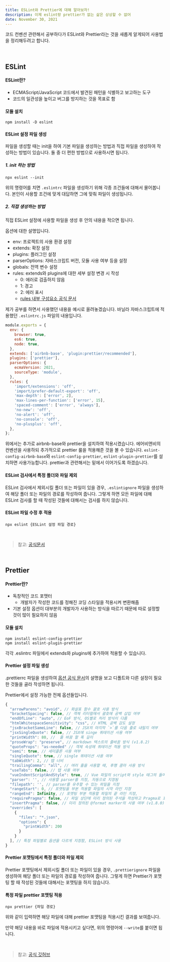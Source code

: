 ```yaml
---
title: ESLint와 Prettier에 대해 알아보자!
description: 이제 eslint랑 prettier가 없는 삶은 상상할 수 없어
date: November 30, 2021
---
```


코드 컨벤션 관련해서 공부하다가 ESLint와 Prettier라는 것을 새롭게 알게되어 사용법을 정리해두려고 합니다.

<br />

## ESLint

#### ESLint란?

- ECMAScript/JavaScript 코드에서 발견된 패턴을 식별하고 보고하는 도구
- 코드의 일관성을 높이고 버그를 방지하는 것을 목표로 함

#### 모듈 설치

```
npm install -D eslint
```

#### ESLint 설정 파일 생성

파일을 생성할 때는 init을 하여 기본 파일을 생성하는 방법과 직접 파일을 생성하여 작성하는 방법이 있습니다. 둘 중 더 편한 방법으로 사용하시면 됩니다.

##### 1. init 하는 방법

```
npx eslint --init
```

위의 명령어를 치면 `.eslintrc` 파일을 생성하기 위해 각종 조건들에 대해서 물어봅니다. 본인이 사용할 조건에 맞게 대답하면 그에 맞춰 파일이 생성됩니다.

##### 2. 직접 생성하는 방법

직접 ESLint 설정에 사용할 파일을 생성 후 안의 내용을 적으면 됩니다.

옵션에 대한 설명입니다.

- env: 프로젝트의 사용 환경 설정
- extends: 확장 설정
- plugins: 플러그인 설정
- parserOptions: 자바스크립트 버전, 모듈 사용 여부 등을 설정
- globals: 전역 변수 설정
- rules: extends와 plugins에 대한 세부 설정 변경 시 작성
  - 0: 에러로 검출하지 않음
  - 1: 경고
  - 2: 에러 표시
  - [rules 내부 구성요소 공식 문서](https://eslint.org/docs/rules/)

제가 공부를 하면서 사용했던 내용을 예시로 올려놓겠습니다. 바닐라 자바스크립트에 적용했던 `.eslintrc.js` 파일의 내용입니다.

```javascript
module.exports = {
  env: {
    browser: true,
    es6: true,
    node: true,
  },
  extends: ['airbnb-base', 'plugin:prettier/recommended'],
  plugins: ['prettier'],
  parserOptions: {
    ecmaVersion: 2021,
    sourceType: 'module',
  },
  rules: {
    'import/extensions': 'off',
    'import/prefer-default-export': 'off',
    'max-depth': ['error', 2],
    'max-lines-per-function': ['error', 15],
    'spaced-comment': ['error', 'always'],
    'no-new': 'off',
    'no-alert': 'off',
    'no-console': 'off',
    'no-plusplus': 'off',
  },
};
```

위에서는 추가로 airbnb-base와 prettier을 설치하여 적용시켰습니다. 에어비앤비의 컨벤션을 사용하되 추가적으로 prettier 룰을 적용해준 것을 볼 수 있습니다. `eslint-config-airbnb-base`와 `eslint-config-prettier`, `eslint-plugin-prettier`를 설치하면 사용가능합니다. prettier과 관련해서는 밑에서 이어가도록 하겠습니다.

#### ESLint 검사에서 특정 폴더와 파일 제외

ESLint 검사에서 제외시킬 폴더 또는 파일이 있을 경우, `.eslintignore` 파일을 생성하여 해당 폴더 또는 파일의 경로를 작성하여 줍니다. 그렇게 하면 모든 파일에 대해 ESLint 검사를 할 때 작성된 것들에 대해서는 검사를 하지 않습니다.

#### ESLint 파일 수정 후 적용

```
npx eslint {ESLint 설정 파일 경로}
```

<br />

> 참고: [공식문서](https://eslint.org/)

<br />

## Prettier

#### Prettier란?

- 독창적인 코드 포맷터
  - 개발자가 작성한 코드를 정해진 코딩 스타일을 적용시켜 변환해줌
- 기본 설정 옵션이 대부분의 개발자가 사용하는 방식을 따르기 때문에 따로 설정할 것이 많이 필요하지 않음

#### 모듈 설치

```
npm install eslint-config-prettier
npm install eslint-plugin-prettier
```

각각 .eslintrc 파일에서 extends와 plugins에 추가하여 적용할 수 있습니다.

#### Prettier 설정 파일 생성

.prettierrc 파일을 생성하여 [옵션 공식 문서](https://prettier.io/docs/en/options.html)의 설명을 보고 디폴트와 다른 설정이 필요한 것들을 골라 작성하면 됩니다.

Prettier에서 설정 가능한 전체 옵션들입니다.

```js
{
  "arrowParens": "avoid", // 화살표 함수 괄호 사용 방식
  "bracketSpacing": false, // 객체 리터럴에서 괄호에 공백 삽입 여부
  "endOfLine": "auto", // EoF 방식, OS별로 처리 방식이 다름
  "htmlWhitespaceSensitivity": "css", // HTML 공백 감도 설정
  "jsxBracketSameLine": false, // JSX의 마지막 `>`를 다음 줄로 내릴지 여부
  "jsxSingleQuote": false, // JSX에 singe 쿼테이션 사용 여부
  "printWidth": 80, //  줄 바꿈 할 폭 길이
  "proseWrap": "preserve", // markdown 텍스트의 줄바꿈 방식 (v1.8.2)
  "quoteProps": "as-needed" // 객체 속성에 쿼테이션 적용 방식
  "semi": true, // 세미콜론 사용 여부
  "singleQuote": true, // single 쿼테이션 사용 여부
  "tabWidth": 2, // 탭 너비
  "trailingComma": "all", // 여러 줄을 사용할 때, 후행 콤마 사용 방식
  "useTabs": false, // 탭 사용 여부
  "vueIndentScriptAndStyle": true, // Vue 파일의 script와 style 태그의 들여쓰기 여부 (v1.19.0)
  "parser": '', // 사용할 parser를 지정, 자동으로 지정됨
  "filepath": '', // parser를 유추할 수 있는 파일을 지정
  "rangeStart": 0, // 포맷팅을 부분 적용할 파일의 시작 라인 지정
  "rangeEnd": Infinity, // 포맷팅 부분 적용할 파일의 끝 라인 지정,
  "requirePragma": false, // 파일 상단에 미리 정의된 주석을 작성하고 Pragma로 포맷팅 사용 여부 지정 (v1.8.0)
  "insertPragma": false, // 미리 정의된 @format marker의 사용 여부 (v1.8.0)
  "overrides": [
    {
      "files": "*.json",
      "options": {
        "printWidth": 200
      }
    }
  ], // 특정 파일별로 옵션을 다르게 지정함, ESLint 방식 사용
}
```

#### Prettier 포맷팅에서 특정 폴더와 파일 제외

Prettier 포맷팅에서 제외시킬 폴더 또는 파일이 있을 경우, `.prettierignore` 파일을 생성하여 해당 폴더 또는 파일의 경로를 작성하여 줍니다. 그렇게 하면 Prettier가 포맷팅 할 때 작성된 것들에 대해서는 포맷팅을 하지 않습니다.

#### 특정 파일 prettier 포맷팅 적용

```
npx prettier {파일 경로}
```

위와 같이 입력하면 해당 파일에 대해 prettier 포맷팅을 적용시킨 결과를 보여줍니다.

만약 해당 내용을 바로 파일에 적용시키고 싶다면, 위의 명령어에 `--write`를 붙이면 됩니다.

<br />

> 참고: [공식 깃허브](https://github.com/prettier/eslint-config-prettier)
